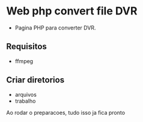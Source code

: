 # Web php convert file DVR
* Pagina PHP para converter DVR.

## Requisitos
* ffmpeg

## Criar diretorios 
* arquivos
* trabalho

Ao rodar o preparacoes, tudo isso ja fica pronto
